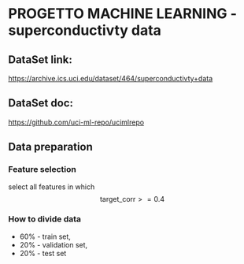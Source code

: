 # PROGETTO MACHINE LEARNING - superconductivty data

## DataSet link: 
https://archive.ics.uci.edu/dataset/464/superconductivty+data
## DataSet doc: 
https://github.com/uci-ml-repo/ucimlrepo
## Data preparation
### Feature selection
select all features in which 
$$\text{target_corr} >= 0.4$$

### How to divide data 
- 60% - train set,
- 20% - validation set,
- 20% - test set
